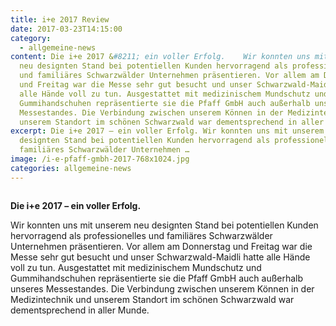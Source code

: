 ```yaml
---
title: i+e 2017 Review
date: 2017-03-23T14:15:00
category:
  - allgemeine-news
content: Die i+e 2017 &#8211; ein voller Erfolg.    Wir konnten uns mit unserem
  neu designten Stand bei potentiellen Kunden hervorragend als professionelles
  und familiäres Schwarzwälder Unternehmen präsentieren. Vor allem am Donnerstag
  und Freitag war die Messe sehr gut besucht und unser Schwarzwald-Maidli hatte
  alle Hände voll zu tun. Ausgestattet mit medizinischem Mundschutz und
  Gummihandschuhen repräsentierte sie die Pfaff GmbH auch außerhalb unseres
  Messestandes. Die Verbindung zwischen unserem Können in der Medizintechnik und
  unserem Standort im schönen Schwarzwald war dementsprechend in aller Munde.
excerpt: Die i+e 2017 – ein voller Erfolg. Wir konnten uns mit unserem neu
  designten Stand bei potentiellen Kunden hervorragend als professionelles und
  familiäres Schwarzwälder Unternehmen …
image: /i-e-pfaff-gmbh-2017-768x1024.jpg
categories: allgemeine-news
---
```


<figure class="wp-block-image size-large"><img loading="lazy"   src="/i-e-pfaff-gmbh-2017-768x1024.jpg" alt="" class="wp-image-675"   /></figure>



<strong>Die i+e 2017 &#8211; ein voller Erfolg.</strong></p>



<p>Wir konnten uns mit unserem neu designten Stand bei potentiellen Kunden hervorragend als professionelles und familiäres Schwarzwälder Unternehmen präsentieren. Vor allem am Donnerstag und Freitag war die Messe sehr gut besucht und unser Schwarzwald-Maidli hatte alle Hände voll zu tun. Ausgestattet mit medizinischem Mundschutz und Gummihandschuhen repräsentierte sie die Pfaff GmbH auch außerhalb unseres Messestandes. Die Verbindung zwischen unserem Können in der Medizintechnik und unserem Standort im schönen Schwarzwald war dementsprechend in aller Munde.</p>

